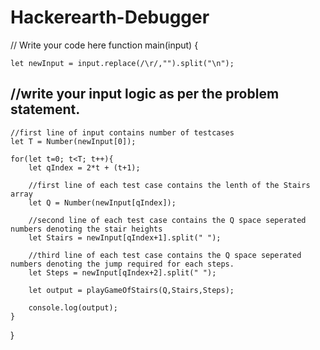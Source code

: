 # Hackerearth-Debugger




// Write your code here
function main(input) {
   
    let newInput = input.replace(/\r/,"").split("\n");
    
   ## //write your input logic as per the problem statement.

    //first line of input contains number of testcases
    let T = Number(newInput[0]);
   
    for(let t=0; t<T; t++){
        let qIndex = 2*t + (t+1);

        //first line of each test case contains the lenth of the Stairs array 
        let Q = Number(newInput[qIndex]);
        
        //second line of each test case contains the Q space seperated numbers denoting the stair heights
        let Stairs = newInput[qIndex+1].split(" ");
        
        //third line of each test case contains the Q space seperated numbers denoting the jump required for each steps.
        let Steps = newInput[qIndex+2].split(" ");
      
        let output = playGameOfStairs(Q,Stairs,Steps);

        console.log(output);
    }
}